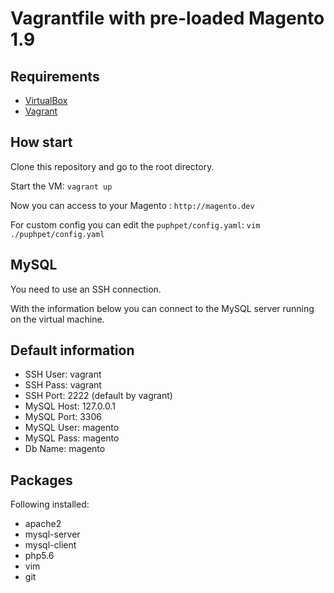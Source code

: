 # Vagrantfile with pre-loaded Magento 1.9

## Requirements

* [VirtualBox](https://www.virtualbox.org/wiki/Downloads)
* [Vagrant](https://www.vagrantup.com/downloads.html)

## How start

Clone this repository and go to the root directory.

Start the VM: `vagrant up`

Now you can access to your Magento : `http://magento.dev`

For custom config you can edit the `puphpet/config.yaml`: `vim ./puphpet/config.yaml`

## MySQL

You need to use an SSH connection.

With the information below you can connect to the MySQL server running on the virtual machine.

## Default information

* SSH User: vagrant
* SSH Pass: vagrant
* SSH Port: 2222 (default by vagrant)
* MySQL Host: 127.0.0.1
* MySQL Port: 3306
* MySQL User: magento
* MySQL Pass: magento
* Db Name: magento

## Packages

Following installed:

* apache2
* mysql-server
* mysql-client
* php5.6
* vim
* git
